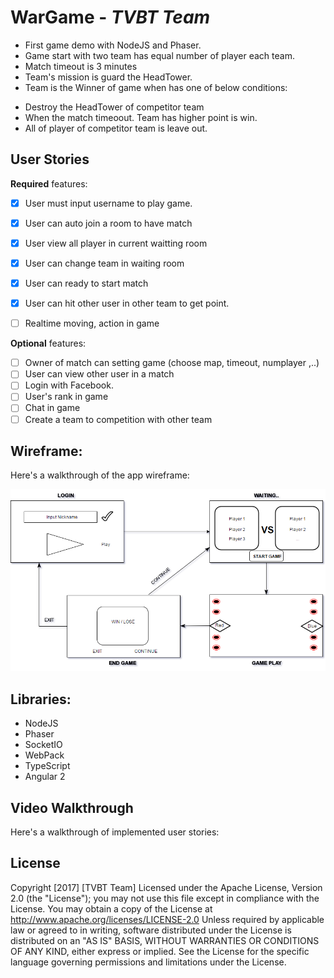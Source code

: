 # WarGame - *TVBT Team*
 - First game demo with NodeJS and Phaser.
 - Game start with two team has equal number of player each team.
 - Match timeout is 3 minutes
 - Team's mission is guard the HeadTower.
 - Team is the Winner of game when has one of below conditions:
  + Destroy the HeadTower of competitor team
  + When the match timeoout. Team has higher point is win.
  + All of player of competitor team is leave out.

## User Stories
**Required** features:
- [x] User must input username to play game.
- [x] User can auto join a room to have match
- [x] User view all player in current waitting room
- [x] User can change team in waiting room
- [x] User can ready to start match
- [x] User can hit other user in other team to get point.
- [ ] Realtime moving, action in game


**Optional** features:
- [ ] Owner of match can setting game (choose map, timeout, numplayer ,..)
- [ ] User can view other user in a match
- [ ] Login with Facebook.
- [ ] User's rank in game
- [ ] Chat in game
- [ ] Create a team to competition with other team

## Wireframe:

Here's a walkthrough of the app wireframe:

<img src='https://github.com/TVBT/WarGame/blob/master/docs/flow.png' title='Wireframe Walkthrough' width='' alt='Wireframe Walkthrough' />


## Libraries:
- NodeJS
- Phaser
- SocketIO
- WebPack
- TypeScript
- Angular 2


## Video Walkthrough

Here's a walkthrough of implemented user stories:




## License
Copyright [2017] [TVBT Team]
Licensed under the Apache License, Version 2.0 (the "License");
you may not use this file except in compliance with the License.
You may obtain a copy of the License at
http://www.apache.org/licenses/LICENSE-2.0
Unless required by applicable law or agreed to in writing, software
distributed under the License is distributed on an "AS IS" BASIS,
WITHOUT WARRANTIES OR CONDITIONS OF ANY KIND, either express or implied.
See the License for the specific language governing permissions and
limitations under the License.
